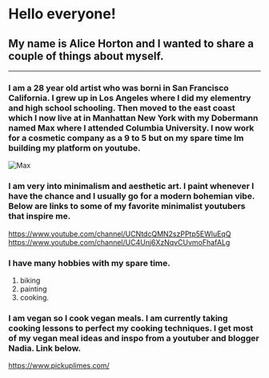   # Hello everyone!
 ## My name is Alice Horton and I wanted to share a couple of things about myself.
 ---
   ### I am a 28 year old artist who was borni in San Francisco California. I grew up in Los Angeles where I did my elementry and high school schooling. Then moved to the east coast which I now live at in  Manhattan New York with my Dobermann named Max where I attended Columbia University. I now work for a cosmetic company as a 9 to 5 but on my spare time Im building my platform on youtube. 
   ![](https://pbs.twimg.com/profile_images/1872488399/Doberman__400x400.jpg "Max") 
   ### I am very into minimalism and aesthetic art. I paint whenever I have the chance and I usually go for a modern bohemian vibe.  Below are links to some of my favorite minimalist youtubers that inspire me.
   <https://www.youtube.com/channel/UCNtdcQMN2szPPtp5EWluEqQ>
   <https://www.youtube.com/channel/UC4Unj6XzNqvCUvmoFhafALg>
   ### I have many hobbies with my spare time.
   1. biking
   1. painting 
   1. cooking. 
   ### I am vegan so I cook vegan meals. I am currently taking cooking lessons to perfect my cooking techniques. I get most of my vegan meal ideas and inspo from a youtuber and blogger Nadia. Link below.
   <https://www.pickuplimes.com/>
